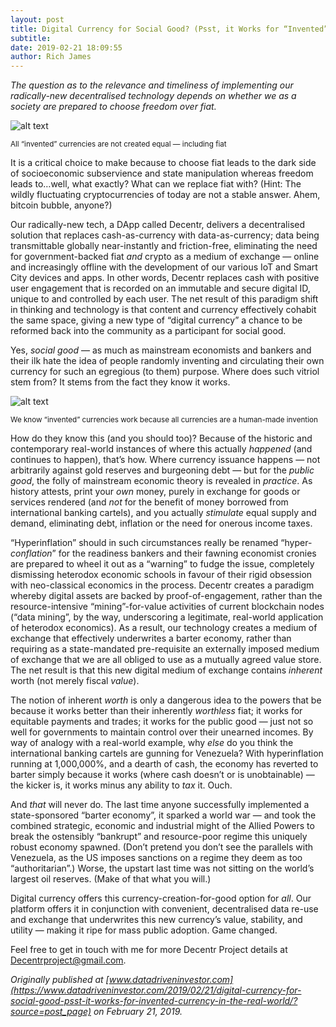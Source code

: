 ```yaml
---
layout: post
title: Digital Currency for Social Good? (Psst, it Works for “Invented” Currency in the Real World)
subtitle:
date: 2019-02-21 18:09:55
author: Rich James
---
```




*The question as to the relevance and timeliness of implementing our radically-new decentralised technology depends on whether we as a society are prepared to choose freedom over fiat.*

![alt text](https://miro.medium.com/max/3200/1*skIQJKyqxajPuhk35tXtGw.jpeg)

<sub> All “invented” currencies are not created equal — including fiat</sub>

It is a critical choice to make because to choose fiat leads to the dark side of socioeconomic subservience and state manipulation whereas freedom leads to…well, what exactly? What can we replace fiat with? (Hint: The wildly fluctuating cryptocurrencies of today are not a stable answer. Ahem, bitcoin bubble, anyone?)

Our radically-new tech, a DApp called Decentr, delivers a decentralised solution that replaces cash-as-currency with data-as-currency; data being transmittable globally near-instantly and friction-free, eliminating the need for government-backed fiat *and* crypto as a medium of exchange — online and increasingly offline with the development of our various IoT and Smart City devices and apps. In other words, Decentr replaces cash with positive user engagement that is recorded on an immutable and secure digital ID, unique to and controlled by each user. The net result of this paradigm shift in thinking and technology is that content and currency effectively cohabit the same space, giving a new type of “digital currency” a chance to be reformed back into the community as a participant for social good.

Yes, *social good* — as much as mainstream economists and bankers and their ilk hate the idea of people randomly inventing and circulating their own currency for such an egregious (to them) purpose. Where does such vitriol stem from? It stems from the fact they know it works.

![alt text](https://miro.medium.com/max/1400/1*jnou6d-RFHNlqVuTVzwNPQ.jpeg)

<sub>We know “invented” currencies work because all currencies are a human-made invention</sub>

How do they know this (and you should too)? Because of the historic and contemporary real-world instances of where this actually *happened* (and continues to happen), that’s how. Where currency issuance happens — not arbitrarily against gold reserves and burgeoning debt — but for the *public good*, the folly of mainstream economic theory is revealed in *practice*. As history attests, print your *own* money, purely in exchange for goods or services rendered (and *not* for the benefit of money borrowed from international banking cartels), and you actually *stimulate* equal supply and demand, eliminating debt, inflation or the need for onerous income taxes.

“Hyperinflation” should in such circumstances really be renamed “hyper-*conflation*” for the readiness bankers and their fawning economist cronies are prepared to wheel it out as a “warning” to fudge the issue, completely dismissing heterodox economic schools in favour of their rigid obsession with neo-classical economics in the process. Decentr creates a paradigm whereby digital assets are backed by proof-of-engagement, rather than the resource-intensive “mining”-for-value activities of current blockchain nodes (“data mining”, by the way, underscoring a legitimate, real-world application of heterodox economics). As a result, our technology creates a medium of exchange that effectively underwrites a barter economy, rather than requiring as a state-mandated pre-requisite an externally imposed medium of exchange that we are all obliged to use as a mutually agreed value store. The net result is that this new digital medium of exchange contains *inherent* worth (not merely fiscal *value*).

The notion of inherent *worth* is only a dangerous idea to the powers that be because it works better than their inherently *worthless* fiat; it works for equitable payments and trades; it works for the public good — just not so well for governments to maintain control over their unearned incomes. By way of analogy with a real-world example, why *else* do you think the international banking cartels are gunning for Venezuela? With hyperinflation running at 1,000,000%, and a dearth of cash, the economy has reverted to barter simply because it works (where cash doesn’t or is unobtainable) — the kicker is, it works minus any ability to *tax* it. Ouch.

And *that* will never do. The last time anyone successfully implemented a state-sponsored “barter economy”, it sparked a world war — and took the combined strategic, economic and industrial might of the Allied Powers to break the ostensibly “bankrupt” and resource-poor regime this uniquely robust economy spawned. (Don’t pretend you don’t see the parallels with Venezuela, as the US imposes sanctions on a regime they deem as too “authoritarian”.) Worse, the upstart last time was not sitting on the world’s largest oil reserves. (Make of that what you will.)

Digital currency offers this currency-creation-for-good option for *all*. Our platform offers it in conjunction with convenient, decentralised data re-use and exchange that underwrites this new currency’s value, stability, and utility — making it ripe for mass public adoption. Game changed.

Feel free to get in touch with me for more Decentr Project details at Decentrproject@gmail.com.

*Originally published at [www.datadriveninvestor.com](https://www.datadriveninvestor.com/2019/02/21/digital-currency-for-social-good-psst-it-works-for-invented-currency-in-the-real-world/?source=post_page) on February 21, 2019.*
